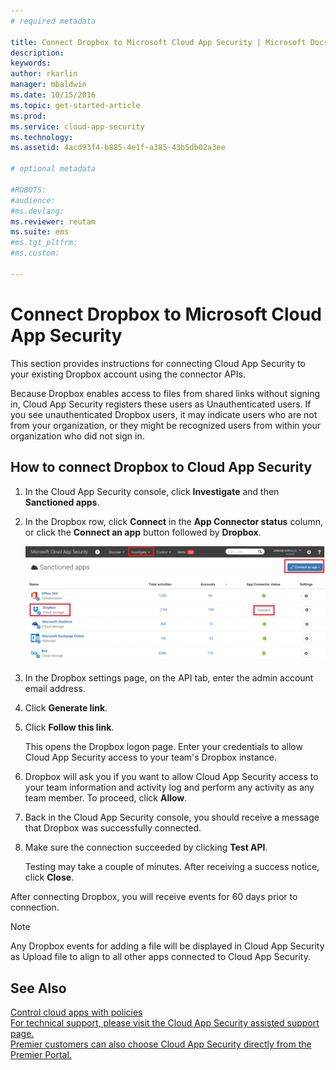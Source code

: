 ```yaml
---
# required metadata

title: Connect Dropbox to Microsoft Cloud App Security | Microsoft Docs
description:
keywords:
author: rkarlin
manager: mbaldwin
ms.date: 10/15/2016
ms.topic: get-started-article
ms.prod:
ms.service: cloud-app-security
ms.technology:
ms.assetid: 4acd93f4-b885-4e1f-a385-43b5db02a3ee

# optional metadata

#ROBOTS:
#audience:
#ms.devlang:
ms.reviewer: reutam
ms.suite: ems
#ms.tgt_pltfrm:
#ms.custom:

---
```


# Connect Dropbox to Microsoft Cloud App Security
  This section provides instructions for connecting Cloud App Security to your existing Dropbox account using the connector APIs.  
 
 
Because Dropbox enables access to files from shared links without signing in, Cloud App Security registers these users as Unauthenticated users. If you see unauthenticated Dropbox users, it may indicate users who are not from your organization, or they might be recognized users from within your organization who did not sign in.

## How to connect Dropbox to Cloud App Security  
  
1.  In the Cloud App Security console, click **Investigate** and then **Sanctioned apps**.  
  
2.  In the Dropbox row, click **Connect** in the **App Connector status** column, or click the **Connect an app** button followed by **Dropbox**.  
  
     ![connect dropbox](./media/connect-dropbox.png "connect dropbox")  
  
3.  In the Dropbox settings page, on the API tab, enter the admin account email address.  
  
4.  Click **Generate link**.  
  
5.  Click **Follow this link**.  
  
     This opens the Dropbox logon page. Enter your credentials to allow Cloud App Security access to your team's Dropbox instance.  
  
6.  Dropbox will ask you if you want to allow Cloud App Security access to your team information and activity log and perform any activity as any team member. To proceed, click **Allow**.  
  
7.  Back in the Cloud App Security console, you should receive a message that Dropbox was successfully connected.  
  
8.  Make sure the connection succeeded by clicking **Test API**.  
  
     Testing may take a couple of minutes. After receiving a success notice, click **Close**.  
  
  After connecting Dropbox, you will receive events for 60 days prior to connection.

> [!NOTE] 
Any Dropbox events for adding a file will be displayed in Cloud App Security as Upload file to align to all other apps connected to Cloud App Security. 
 
## See Also  
 [Control cloud apps with policies](control-cloud-apps-with-policies.md)   
 [For technical support, please visit the Cloud App Security assisted support page.](http://support.microsoft.com/oas/default.aspx?prid=16031)   
 [Premier customers can also choose Cloud App Security directly from the Premier Portal.](https://premier.microsoft.com/)  
  
  